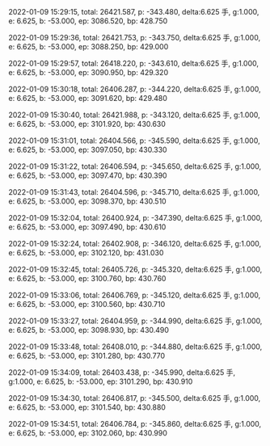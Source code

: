 2022-01-09 15:29:15, total: 26421.587, p: -343.480, delta:6.625 手, g:1.000, e: 6.625, b: -53.000, ep: 3086.520, bp: 428.750

2022-01-09 15:29:36, total: 26421.753, p: -343.750, delta:6.625 手, g:1.000, e: 6.625, b: -53.000, ep: 3088.250, bp: 429.000

2022-01-09 15:29:57, total: 26418.220, p: -343.610, delta:6.625 手, g:1.000, e: 6.625, b: -53.000, ep: 3090.950, bp: 429.320

2022-01-09 15:30:18, total: 26406.287, p: -344.220, delta:6.625 手, g:1.000, e: 6.625, b: -53.000, ep: 3091.620, bp: 429.480

2022-01-09 15:30:40, total: 26421.988, p: -343.120, delta:6.625 手, g:1.000, e: 6.625, b: -53.000, ep: 3101.920, bp: 430.630

2022-01-09 15:31:01, total: 26404.566, p: -345.590, delta:6.625 手, g:1.000, e: 6.625, b: -53.000, ep: 3097.050, bp: 430.330

2022-01-09 15:31:22, total: 26406.594, p: -345.650, delta:6.625 手, g:1.000, e: 6.625, b: -53.000, ep: 3097.470, bp: 430.390

2022-01-09 15:31:43, total: 26404.596, p: -345.710, delta:6.625 手, g:1.000, e: 6.625, b: -53.000, ep: 3098.370, bp: 430.510

2022-01-09 15:32:04, total: 26400.924, p: -347.390, delta:6.625 手, g:1.000, e: 6.625, b: -53.000, ep: 3097.490, bp: 430.610

2022-01-09 15:32:24, total: 26402.908, p: -346.120, delta:6.625 手, g:1.000, e: 6.625, b: -53.000, ep: 3102.120, bp: 431.030

2022-01-09 15:32:45, total: 26405.726, p: -345.320, delta:6.625 手, g:1.000, e: 6.625, b: -53.000, ep: 3100.760, bp: 430.760

2022-01-09 15:33:06, total: 26406.769, p: -345.120, delta:6.625 手, g:1.000, e: 6.625, b: -53.000, ep: 3100.560, bp: 430.710

2022-01-09 15:33:27, total: 26404.959, p: -344.990, delta:6.625 手, g:1.000, e: 6.625, b: -53.000, ep: 3098.930, bp: 430.490

2022-01-09 15:33:48, total: 26408.010, p: -344.880, delta:6.625 手, g:1.000, e: 6.625, b: -53.000, ep: 3101.280, bp: 430.770

2022-01-09 15:34:09, total: 26403.438, p: -345.990, delta:6.625 手, g:1.000, e: 6.625, b: -53.000, ep: 3101.290, bp: 430.910

2022-01-09 15:34:30, total: 26406.817, p: -345.500, delta:6.625 手, g:1.000, e: 6.625, b: -53.000, ep: 3101.540, bp: 430.880

2022-01-09 15:34:51, total: 26406.784, p: -345.860, delta:6.625 手, g:1.000, e: 6.625, b: -53.000, ep: 3102.060, bp: 430.990